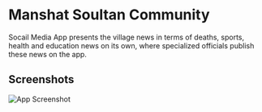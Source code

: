 
# Manshat Soultan Community 
Socail Media App presents the village news in terms of deaths, sports, health and education news on its own, where specialized officials publish these news on the app.
## Screenshots

![App Screenshot](https://via.placeholder.com/468x300?text=App+Screenshot+Here)


